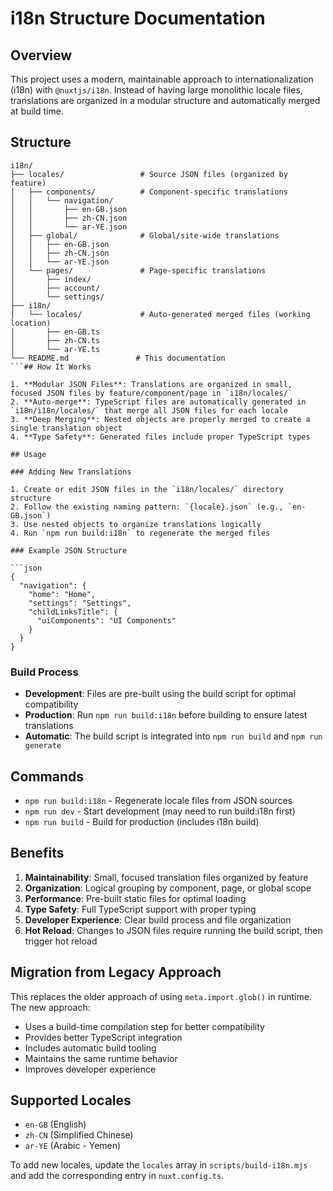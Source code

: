# i18n Structure Documentation

## Overview

This project uses a modern, maintainable approach to internationalization (i18n) with `@nuxtjs/i18n`. Instead of having large monolithic locale files, translations are organized in a modular structure and automatically merged at build time.

## Structure

````text
i18n/
├── locales/                 # Source JSON files (organized by feature)
│   ├── components/          # Component-specific translations
│   │   └── navigation/
│   │       ├── en-GB.json
│   │       ├── zh-CN.json
│   │       └── ar-YE.json
│   ├── global/              # Global/site-wide translations
│   │   ├── en-GB.json
│   │   ├── zh-CN.json
│   │   └── ar-YE.json
│   └── pages/               # Page-specific translations
│       ├── index/
│       ├── account/
│       └── settings/
├── i18n/
│   └── locales/             # Auto-generated merged files (working location)
│       ├── en-GB.ts
│       ├── zh-CN.ts
│       └── ar-YE.ts
└── README.md               # This documentation
```## How It Works

1. **Modular JSON Files**: Translations are organized in small, focused JSON files by feature/component/page in `i18n/locales/`
2. **Auto-merge**: TypeScript files are automatically generated in `i18n/i18n/locales/` that merge all JSON files for each locale
3. **Deep Merging**: Nested objects are properly merged to create a single translation object
4. **Type Safety**: Generated files include proper TypeScript types

## Usage

### Adding New Translations

1. Create or edit JSON files in the `i18n/locales/` directory structure
2. Follow the existing naming pattern: `{locale}.json` (e.g., `en-GB.json`)
3. Use nested objects to organize translations logically
4. Run `npm run build:i18n` to regenerate the merged files

### Example JSON Structure

```json
{
  "navigation": {
    "home": "Home",
    "settings": "Settings",
    "childLinksTitle": {
      "uiComponents": "UI Components"
    }
  }
}
````

### Build Process

- **Development**: Files are pre-built using the build script for optimal compatibility
- **Production**: Run `npm run build:i18n` before building to ensure latest translations
- **Automatic**: The build script is integrated into `npm run build` and `npm run generate`

## Commands

- `npm run build:i18n` - Regenerate locale files from JSON sources
- `npm run dev` - Start development (may need to run build:i18n first)
- `npm run build` - Build for production (includes i18n build)

## Benefits

1. **Maintainability**: Small, focused translation files organized by feature
2. **Organization**: Logical grouping by component, page, or global scope
3. **Performance**: Pre-built static files for optimal loading
4. **Type Safety**: Full TypeScript support with proper typing
5. **Developer Experience**: Clear build process and file organization
6. **Hot Reload**: Changes to JSON files require running the build script, then trigger hot reload

## Migration from Legacy Approach

This replaces the older approach of using `meta.import.glob()` in runtime. The new approach:

- Uses a build-time compilation step for better compatibility
- Provides better TypeScript integration
- Includes automatic build tooling
- Maintains the same runtime behavior
- Improves developer experience

## Supported Locales

- `en-GB` (English)
- `zh-CN` (Simplified Chinese)
- `ar-YE` (Arabic - Yemen)

To add new locales, update the `locales` array in `scripts/build-i18n.mjs` and add the corresponding entry in `nuxt.config.ts`.
